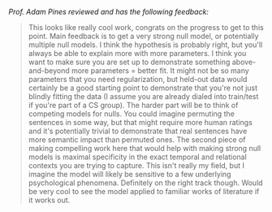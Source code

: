 *Prof. Adam Pines reviewed and has the following feedback:*
> This looks like really cool work, congrats on the progress to get to this point.
Main feedback is to get a very strong null model, or potentially multiple null models. I think the hypothesis is probably right, but you'll always be able to explain more with more parameters. I think you want to make sure you are set up to demonstrate something above-and-beyond more parameters = better fit.
It might not be so many parameters that you need regularization, but held-out data would certainly be a good starting point to demonstrate that you're not just blindly fitting the data (I assume you are already dialed into train/test if you're part of a CS group). The harder part will be to think of competing models for nulls. You could imagine permuting the sentences in some way, but that might require more human ratings and it's potentially trivial to demonstrate that real sentences have more semantic impact than permuted ones.
The second piece of making compelling work here that would help with making strong null models is maximal specificity in the exact temporal and relational contexts you are trying to capture. This isn't really my field, but I imagine the model will likely be sensitive to a few underlying psychological phenomena.
Definitely on the right track though. Would be very cool to see the model applied to familiar works of literature if it works out.